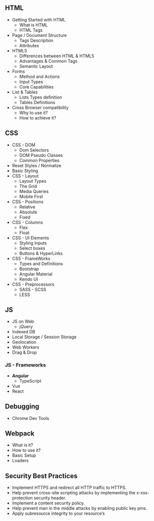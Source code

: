 
## HTML
* Getting Started with HTML
	* What is HTML
	* HTML Tags
* Page / Document Structure
	* Tags Description
	* Attributes
* HTML5
	* Differences between HTML & HTML5
	* Advantages & Common Tags
	* Semantic Layout
* Forms
	* Method and Actions
	* Input Types
	* Core Capabilities
* List & Tables
	* Lists Types definition
	* Tables Definitions
* Cross Browser compatibility
	* Why to use it?
	* How to achieve it?

## CSS

* CSS - DOM
	* Dom Selectors
	* DOM Pseudo Classes
	* Common Properties
* Reset Styles / Normalize
* Basic Styling
* CSS - Layout
	* Layout Types
	* The Grid
	* Media Queries
	* Mobile First
* CSS - Positions
	* Relative
	* Absolute
	* Fixed
* CSS - Columns
	* Flex
	* Float
* CSS - UI Elements
	* Styling Inputs
	* Select boxes
	* Buttons & HyperLinks
* CSS - FrameWorks
	* Types and Definitions
	* Bootstrap
	* Angular Material
	* Kendo UI
* CSS - Preprocessors
	* SASS - SCSS
	* LESS

## JS
* JS on Web
	* jQuery
* Indexed DB
* Local Storage / Session Storage
* Geolocation
* Web Workers
* Drag & Drop

### JS - Frameworks

* **Angular**
	* TypeScript
* Vue
* React

## Debugging 
* Chrome Dev Tools

## Webpack

* What is it?
* How to use it?
* Basic Setup
* Loaders

## Security Best Practices
* Implement HTTPS and redirect all HTTP traffic to HTTPS.
* Help prevent cross-site scripting attacks by implementing the x-xss-protection security header.
* Implement a content security policy.
* Help prevent man in the middle attacks by enabling public key pins.
* Apply subresource integrity to your resource’s <script> or <link> elements
* Use an updated version of TLS. 
* Use strong passwords that employ a combination of lowercase and uppercase letters, numbers, special symbols, etc.
